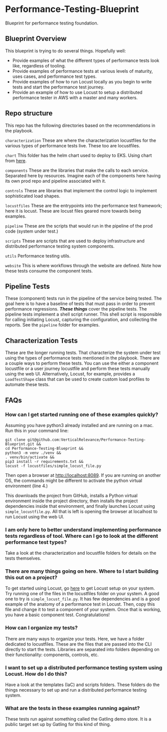 # Performance-Testing-Blueprint
Blueprint for performance testing foundation.

## Blueprint Overview
This blueprint is trying to do several things. Hopefully well:
- Provide examples of what the different types of performance tests look like, regardless of tooling.
- Provide examples of performance tests at various levels of maturity, uses cases, and performance test types.
- Provide examples of how to run Locust locally as you begin to write tests and start the performance test journey.
- Provide an example of how to use Locust to setup a distributed performance tester in AWS with a master and many workers.

## Repo structure

This repo has the following directories based on the recommendations in the playbook.

`characterization` These are where the characterization locustfiles for the various types of performance tests live. These too are locustfiles.

`chart` This folder has the helm chart used to deploy to EKS. Using chart from [here](https://github.com/deliveryhero/helm-charts).

`components` These are the libraries that make the calls to each service. Separated here by resources. Imagine each of the components here having its own prod repo and pipeline associated with it.

`controls` These are libraries that implement the control logic to implement sophisticated load shapes.

`locustfiles` These are the entrypoints into the performance test framework; here it is locust. These are locust files geared more towards being examples.

`pipeline` These are the scripts that would run in the pipeline of the prod code (system under test.)

`scripts` These are scripts that are used to deploy infrastructure and distributed performance testing system components.

`utils` Performance testing utils.

`website` This is where workflows through the website are defined. Note how these tests consume the component tests.

## Pipeline Tests

These (component) tests run in the pipeline of the service being tested. The goal here is to have a baseline of tests that must pass in order to prevent performance regressions. **_These things_** cover the pipeline tests. The pipeline tests implement a shell script runner. This shell script is responsible for calling initiating Locust, capturing the configuration, and collecting the reports. See the `pipeline` folder for examples.

## Characterization Tests

These are the longer running tests. That characterize the system under test using the types of performance tests mentioned in the playbook. There are a couple ways to perform these tests. You can use the either a component locustfile or a user journey locustfile and perform these tests manually using the web UI. Alternatively, Locust, for example, provides a `LoadTestShape` class that can be used to create custom load profiles to automate these tests. 

## FAQs

### How can I get started running one of these examples quickly?
Assuming you have python3 already installed and are running on a mac. Run this in your command line:
```
git clone git@github.com:VerticalRelevance/Performance-Testing-Blueprint.git &&
cd Performance-Testing-Blueprint && 
python3 -m venv ./venv &&
. venv/bin/activate &&
pip3 install -r requirements.txt &&
locust -f locustfiles/simple_locust_file.py
```
Then open a browser at [http://localhost:8089](http://localhost:8089).
If you are running on another OS, the commands might be different to activate the python virtual environment (line 4.)

This downloads the project from GitHub, installs a Python virtual environment inside the project directory, then installs the project dependencies inside that environment, and finally launches Locust using `simple_locustfile.py`. All that is left is opening the browser at localhost to run Locust using the web UI.

### I am only here to better understand implementing performance tests regardless of tool. Where can I go to look at the different performance test types?
Take a look at the characterization and locustfile folders for details on the tests themselves.

### There are many things going on here. Where to I start building this out on a project?
To get started using Locust, go [here](https://docs.locust.io/en/stable/quickstart.html) to get Locust setup on your system. Try running one of the files in the locustfiles folder on your system. A good one to try is `simple_locust_file.py`. It has few dependencies and is a good example of the anatomy of a performance test in Locust. Then, copy this file and change it to test a component of your system. Once that is working, you have a basic component test. Congratulations!

### How can I organize my tests?
There are many ways to organize your tests. Here, we have a folder dedicated to locustfiles. These are the files that are passed into the CLI directly to start the tests. Libraries are separated into folders depending on their functionality: components, controls, etc.

### I want to set up a distributed performance testing system using Locust. How do I do this?
Have a look at the templates (IaC) and scripts folders. These folders do the things necessary to set up and run a distributed performance testing system.

### What are the tests in these examples running against?
These tests run against something called the Gatling demo store. It is a public target set up by Gatling for this kind of thing.
